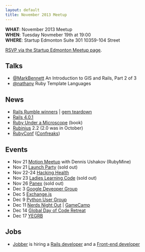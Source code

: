 ```yaml
---
layout: default
title: November 2013 Meetup
---
```


**WHAT**: November 2013 Meetup  
**WHEN**: Tuesday Novmeber 19th at 19:00  
**WHERE**: Startup Edmonton Suite 301 10359-104 Street

[RSVP via the Startup Edmonton Meetup page](http://www.meetup.com/startupedmonton/events/149164662/).

## Talks

* [@MarkBennett](http://twitter.com/markbennett) An Introduction to GIS and Rails, Part 2 of 3
* [@nathany](https://twitter.com/nathany) Ruby Template Languages

## News

* [Rails Rumble winners](http://railsrumble.com/entries/winners) | [gem teardown](http://www.dwellable.com/blog/Rails-Rumble-Gem-Teardown)
* [Rails 4.0.1](http://weblog.rubyonrails.org/2013/11/1/Rails-4-0-1-has-been-released/)
* [Ruby Under a Microscope](http://nostarch.com/rum) (book)
* [Rubinius](http://rubini.us/) 2.2 (2.0 was in October)
* [RubyConf](http://rubyconf.org/) ([Confreaks](http://confreaks.com/events))

## Events

* Nov 21 [Motion Meetup](https://plus.google.com/u/0/events/c6brvb3jcmla68lpd1cajt7sodc) with Dennis Ushakov (RubyMine)
* Nov 21 [Launch Party](https://www.facebook.com/events/668655433158203/) (sold out)
* Nov 22-24 [Hacking Health](http://www.hackinghealth.ca/events/edmonton/hhedmonton2013/)
* Nov 23 [Ladies Learning Code](https://www.facebook.com/events/434151483357199/) (sold out)
* Nov 26 [Panex](https://www.facebook.com/groups/59071219138/) (sold out)
* Dec 3 [Google Deveoper Group](http://www.meetup.com/startupedmonton/events/149795192/)
* Dec 5 [Exchange.js](http://www.exchangejs.com/)
* Dec 9 [Python User Group](http://edmontonpy.com/)
* Dec 11 [Nerds Night Out](https://www.facebook.com/groups/182278816121/) | [GameCamp](http://www.meetup.com/startupedmonton/events/149795102/)
* Dec 14 [Global Day of Code Retreat](http://www.eventbrite.com/e/global-day-of-code-retreat-2013-yeg-tickets-8673032273)
* Dec 17 [YEGRB](http://yegrb.com/)

## Jobs

* [Jobber](http://getjobber.com/) is hiring a [Rails developer](http://getjobber.com/jobs/rails_developer) and a [Front-end developer](http://getjobber.com/jobs/frontend_developer)


